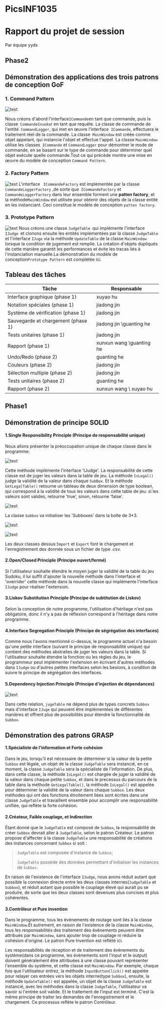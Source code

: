 # PicsINF1035
# Rapport du projet de session
Par équipe yyds 
## Phase2

## Démonstration des applications des trois patrons de conception GoF
### 1. Command Pattern
![text](https://github.com/Baymax9/image/blob/main/3333.png)

Nous créons d'abord l'interface` ICommande `en tant que commande, puis la classe` CommandeInvoke`r en tant que requête. La classe de commande de l'entité` CommandLogger`, qui met en œuvre l'interface` ICommande`, effectuera le traitement réel de la commande. La classe` MainWindow` est créée comme objet appelant, qui instancie l'objet et effectue l'appel.
La classe `MainWindow` utilise les classes` ICommande` et `CommandLogger` pour démontrer le mode de commande, en se basant sur le type de commande pour déterminer quel objet exécute quelle commande.Tout ce qui précède montre une mise en œuvre du modèle de conception `Command Pattern`.


### 2. Factory Pattern  
![text](https://github.com/Baymax9/image/blob/main/1639028629(1).png)
L'interface ` ICommandeFactory` est implémentée par la classe ` CommandeLoggerFactory` ,de sorte que` ICommandeFactory` et ` CommandeLoggerFactory` dans leur ensemble forment une **patten factory**, et la méthode` MainWindow ` est utilisée pour obtenir des objets de la classe entité en les instanciant. Ceci constitue le modèle de conception `patten factory`.

### 3. Prototype Pattern  

![text](https://github.com/Baymax9/image/blob/main/1639034898(1).png)
Nous créons une classe `JudgeTable `qui implémente l'interface `IJudge `et clonons ensuite les entités implémentées par la classe `JudgeTable` et l'interface `IJuge` via la méthode `UpdateTable` de la classe `MainWindow` lorsque la condition de jugement est remplie. La création d'objets dupliqués de cette manière garantit les performances et évite les tracas liés à l'instanciation manuelle.La démonstration du modèle de conception`Prototype Pattern` est complétée ici.





## Tableau des tâches
| Tâche                              | Responsable |
| ---                                | ---         |
| Interface graphique (phase 1)      |   xuyao hu         |
| Notation spéciales (phase 1)       |   jiadong jin      |
| Système de vérification (phase 1)  |   jiadong jin          |
| Sauvegarde et chargement (phase 1) |   jiadong jin \guanting he          |
| Tests unitaires (phase 1)          |   jiadong jin          |
| Rapport (phase 1)                  |   xunxun wang \guanting he          |
| Undo/Redo (phase 2)                |   guanting he          |
| Couleurs (phase 2)                 |   jiadong jin        |
| Sélection multiple (phase 2)       |   jiadong jin       |
| Tests unitaires (phase 2)          |   guanting he         |
| Rapport (phase 2)                  |   xunxun wang \ xuyao hu   |

## Phase1
## Démonstration de principe SOLID
#### 1.Single Responsibility Principle (Principe de responsabilité unique)
Nous allons présenter la préoccupation unique de chaque classe dans le programme:

![text](https://github.com/Hegt1379/PicsINF1035/blob/main/judge1.png)

Cette méthode implémente l'interface 'IJudge'. La responsabilité de cette classe est de juger les valeurs dans la table de jeu.
La méthode `IsLegal()` judge la validité de la valeur dans chaque `SubBox`. Et la méthode `GetLegalTable()` retourne un tableau de deux dimension de type boolean, qui correspond à la validité de tous les valeurs dans cette table de jeu: si les valeurs sont valides, retourne 'true', sinon, retourne 'false'.


![text](https://github.com/Hegt1379/PicsINF1035/blob/main/subbox.png)

La classe `Subbox` va initialiser les 'Subboxes' dans la boîte de 3*3.

![text](https://github.com/Hegt1379/PicsINF1035/blob/main/import.png)

![text](https://github.com/Hegt1379/PicsINF1035/blob/main/export.png)

Les deux classes dessus:`Import` et `Export` font le chargement et l'enregistrement des donnée sous un fichier de type .csv.
#### 2.Open/Closed Principle (Principe ouvert/fermé)
Si l'utilisateur souhaite étendre le moyen juger la validité de la table du jeu Sudoku, il lui suffit d'ajouter la nouvelle méthode dans l'interface et 'overrider' cette méthode dans la nouvelle classe qui implémente l'interface `IJudge` pour réaliser l'extension.
#### 3.Liskov Substitution Principle (Principe de subtitution de Liskov)
Selon la conception de notre programme, l'utilisation d'héritage n'est pas obligatoire, donc il n'y a pas de réflexion correspond à l'héritage dans notre programme. 
#### 4.Interface Segregation Principle (Principe de ségrégation des interfaces)
Comme nous l'avons mentionné ci-dessus, le programme actuel n'a besoin qu'une petite interface (suivant le principe de responsabilité unique) qui contient des méthodes abstraites de juger les valeurs dans la table. Si l'utilisateur souhaite étendre la fonction ou les règles du jeu, le programmeur peut implémenter l'extension en écrivant d'autres méthodes dans `IJudge` ou d'autres petites interfaces selon les besions, à condition de suivre le principe de ségrégation des interfaces.
#### 5.Dependency Injection Principle (Principe d'injection de dépendances)
![text](https://github.com/Baymax9/image/blob/main/555.PNG)

Dans cette relation, `jugeTable` ne dépend plus de types concrets `Subbox` mais d'interface `IJuge` qui peuvent être implémentées de différentes manières et offrent plus de possibilités pour étendre la fonctionnalité de `Subbox`.
## Démonstration des patrons GRASP
#### 1.Spécialiste de l'information et Forte cohésion
Dans le jeu, lorsqu'il est nécessaire de déterminer si la valeur de la petite `Subbox` est légale, un objet de la classe `JudgeTable` sera instancié, en ce moment, la classe `JudgeTable` sera la spécialiste de l'information. De plus, dans cette classe, la méthode `IsLegal()` est chargée de juger la validité de la valeur dans chaque petite `Subbox`, et dans le precessus du parcours de la table dans la méthode `GetLegalTable()`, la méthode `IsLegal()` est appelée pour déterminer la validité de la valeur dans chaque `Subbox`. Les deux méthodes qui ont des fonctions étroitement liées sont écrites dans une classe `JudgeTable` et travaillent ensemble pour accomplir une responsabilité unifiée, qui reflète la forte cohésion. 

#### 2.Créateur, Faible couplage, et Indirection
Étant donné que le `JudgeTable` est composé de `Subbox`, la responsabilité de créer `Subbox` devrait aller à `JudgeTable`, selon le patron Créateur. Le patron propose d'affecter à la classe `JudgeTable` une responsabilité de créations des instances concernant `Subbox` si soit :
>`JudgeTable` est composée d'instance de `Subbox`;
>
>`JudgeTable` possède des données permettant d'initialiser les instances de `Subbox`.

En raison de l'existence de l'interface `IJudge`, nous avons réduit autant que possible la connexion directe entre les deux classes internes(`JudgeTable` et `Subbox`), et réduit autant que possible le couplage élevé qui aurait pu se produire, de sorte que les deux classes sont devenues plus concises et plus cohérentes. 

#### 3.Contrôleur et Pure invention
Dans le programme, tous les événements de routage sont liés à la classe `MainWindow`.Et autrement, en raison de l'existence de la classe `MainWindow`, tous les responsabilités des traitement des événements peuvent être attribués par `MainWindow`, sans ajouter trop de couplage ni réduire la cohésion d'origine. Le patron Pure Invention est reflété ici.

Les responsabilités de réception et de traitement des événements du système(dans ce programme, les événements sont l'input et le output) doivent généralement être attribuées à une classe pouvant représenter l'ensemble du système, et cette classe est `MainWindow`. Par exemple, chaque fois que l'utilisateur entrez, la méthode `InputButtonClick()` est appelée pour relayer ces entrées vers les objets interne(type `Subbox`), ensuite, la méthode `UpdateTable()` est appelée, un objet de la classe `JudgeTable` est instancié, avec les méthodes dans la classe `JudgeTable`, l'utilisateur va savoir si l'entrée soit valide.  Et le traitement de l'input est terminé. 
C'est la même principe de traiter les demandes de l'enregistrement et le chargement. 
Ce processus reflète le patron Contrôleur.
